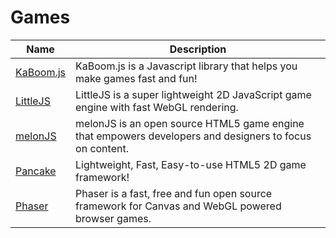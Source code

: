 # Games

| Name | Description |
| --- | --- |
| [KaBoom.js](https://kaboomjs.com/) | KaBoom.js is a Javascript library that helps you make games fast and fun! |
| [LittleJS](https://github.com/KilledByAPixel/LittleJS) | LittleJS is a super lightweight 2D JavaScript game engine with fast WebGL rendering. |
| [melonJS](https://melonjs.org/) | melonJS is an open source HTML5 game engine that empowers developers and designers to focus on content. |
| [Pancake](https://github.com/Rabios/Pancake) | Lightweight, Fast, Easy-to-use HTML5 2D game framework! |
| [Phaser](http://phaser.io/) | Phaser is a fast, free and fun open source framework for Canvas and WebGL powered browser games. |